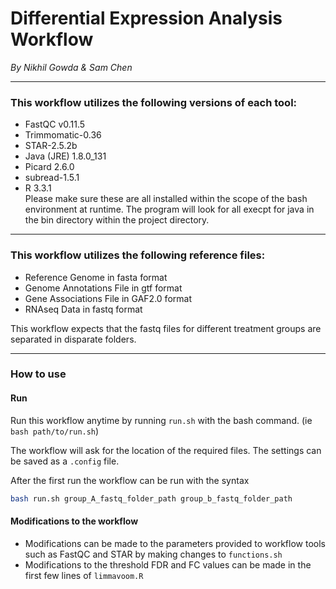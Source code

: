 # Differential Expression Analysis Workflow        
*By Nikhil Gowda & Sam Chen*

---

### This workflow utilizes the following versions of each tool:
 - FastQC v0.11.5                                           
 - Trimmomatic-0.36                                         
 - STAR-2.5.2b                                              
 - Java (JRE) 1.8.0_131                                     
 - Picard 2.6.0                                             
 - subread-1.5.1                                            
 - R 3.3.1      
Please make sure these are all installed within the scope of the bash environment at runtime.
The program will look for all execpt for java in the bin directory within the project directory.
---

### This workflow utilizes the following reference files:      
 - Reference Genome in fasta format                         
 - Genome Annotations File in gtf format                    
 - Gene Associations File in GAF2.0 format                  
 - RNAseq Data in fastq format  

This workflow expects that the fastq files for different treatment groups are separated in disparate folders.

---

### How to use

#### Run

Run this workflow anytime by running `run.sh` with the bash command. (ie `bash path/to/run.sh`)

The workflow will ask for the location of the required files. The settings can be saved as a `.config` file.

After the first run the workflow can be run with the syntax
```bash
bash run.sh group_A_fastq_folder_path group_b_fastq_folder_path
```

#### Modifications to the workflow

* Modifications can be made to the parameters provided to workflow tools such as FastQC and STAR by making changes to `functions.sh`
* Modifications to the threshold FDR and FC values can be made in the first few lines of `limmavoom.R`
